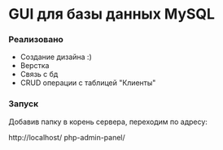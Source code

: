 # GUI для базы данных MySQL

### Реализовано

- Создание дизайна :)
- Верстка
- Связь с бд
- CRUD операции с таблицей "Клиенты"

### Запуск 

Добавив папку в корень сервера, переходим по адресу:

http://localhost/
php-admin-panel/


